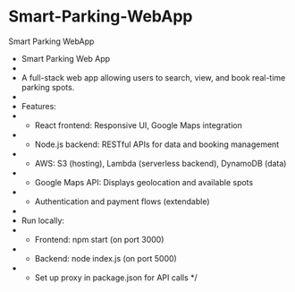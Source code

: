 # Smart-Parking-WebApp
Smart Parking WebApp
 * Smart Parking Web App
 *
 * A full-stack web app allowing users to search, view, and book real-time parking spots.
 *
 * Features:
 * - React frontend: Responsive UI, Google Maps integration
 * - Node.js backend: RESTful APIs for data and booking management
 * - AWS: S3 (hosting), Lambda (serverless backend), DynamoDB (data)
 * - Google Maps API: Displays geolocation and available spots
 * - Authentication and payment flows (extendable)
 *
 * Run locally:
 * - Frontend: npm start (on port 3000)
 * - Backend: node index.js (on port 5000)
 * - Set up proxy in package.json for API calls
 */
